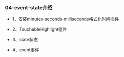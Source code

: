 
### 04-event-state介绍

* 1、安装minutes-seconds-milliseconds格式化时间插件

* 2、TouchableHighlight组件

* 3、state状态

* 4、event事件
